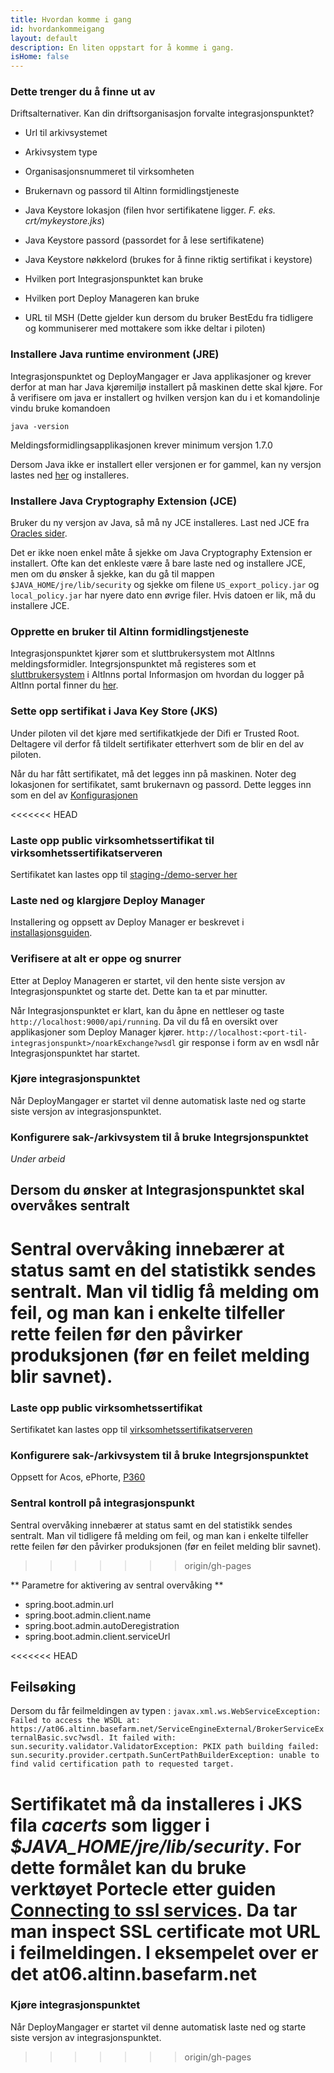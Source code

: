 ```yaml
---
title: Hvordan komme i gang
id: hvordankommeigang
layout: default
description: En liten oppstart for å komme i gang.
isHome: false
---
```



### Dette trenger du å finne ut av
Driftsalternativer. Kan din driftsorganisasjon forvalte integrasjonspunktet?

* Url til arkivsystemet
* Arkivsystem type
* Organisasjonsnummeret til virksomheten
* Brukernavn og passord til Altinn formidlingstjeneste
* Java Keystore lokasjon (filen hvor sertifikatene ligger. _F. eks. crt/mykeystore.jks_)
* Java Keystore passord (passordet for å lese sertifikatene)
* Java Keystore nøkkelord (brukes for å finne riktig sertifikat i keystore)
* Hvilken port Integrasjonspunktet kan bruke
* Hvilken port Deploy Manageren kan bruke

* URL til MSH (Dette gjelder kun dersom du bruker BestEdu fra tidligere og kommuniserer med mottakere som ikke deltar i piloten)



### Installere Java runtime environment (JRE)

Integrasjonspunktet og DeployMangager er Java applikasjoner og krever derfor at man har Java kjøremiljø installert på maskinen dette skal kjøre. 
For å verifisere om java er installert og hvilken versjon kan du i et komandolinje vindu bruke komandoen

```
java -version
```

Meldingsformidlingsapplikasjonen krever minimum versjon 1.7.0

Dersom Java ikke er installert eller versjonen er for gammel, kan ny versjon lastes ned [her](http://www.oracle.com/technetwork/java/javase/downloads/jre7-downloads-1880261.html) og installeres.

### Installere Java Cryptography Extension (JCE)
Bruker du ny versjon av Java, så må ny JCE installeres. Last ned JCE fra [Oracles sider](http://www.oracle.com/technetwork/java/javase/downloads/jce-7-download-432124.html).

Det er ikke noen enkel måte å sjekke om Java Cryptography Extension er installert. Ofte kan det enkleste være å bare laste ned og installere JCE, men om du ønsker å sjekke, kan du gå til mappen ```$JAVA_HOME/jre/lib/security``` og sjekke om filene ```US_export_policy.jar``` og ```local_policy.jar``` har nyere dato enn øvrige filer. Hvis datoen er lik, må du installere JCE.

### Opprette en bruker til Altinn formidlingstjeneste

Integrasjonspunktet kjører som et sluttbrukersystem mot AltInns meldingsformidler. Integrsjonspunktet må registeres som et [sluttbrukersystem](https://www.altinn.no/no/Portalhjelp/Datasystemer/Sende-fra-sluttbrukersystem-datasystem/) i AltInns portal
Informasjon om hvordan du logger på AltInn portal finner du [her](https://www.altinn.no/no/Portalhjelp/Innlogging-og-rapportering/).

### Sette opp sertifikat i Java Key Store (JKS)
Under piloten vil det kjøre med sertifikatkjede der Difi er Trusted Root. Deltagere vil derfor få tildelt sertifikater etterhvert som de blir en del av piloten.

Når du har fått sertifikatet, må det legges inn på maskinen. Noter deg lokasjonen for sertifikatet, samt brukernavn og passord. Dette legges inn som en del av [Konfigurasjonen](#konfigurasjon)


<<<<<<< HEAD
### Laste opp public virksomhetssertifikat til virksomhetssertifikatserveren
Sertifikatet kan lastes opp til [staging-/demo-server her](http://beta-meldingsutveksling.difi.no:9998)

### Laste ned og klargjøre Deploy Manager
Installering og oppsett av Deploy Manager er beskrevet i [installasjonsguiden](#deploymanager).


### Verifisere at alt er oppe og snurrer
Etter at Deploy Manageren er startet, vil den hente siste versjon av Integrasjonspunktet og starte det. Dette kan ta et par minutter.

Når Integrasjonspunktet er klart, kan du åpne en nettleser og taste ```http://localhost:9000/api/running```. 
Da vil du få en oversikt over applikasjoner som Deploy Manager kjører. 
```http://localhost:<port-til-integrasjonspunkt>/noarkExchange?wsdl``` gir response i form av en wsdl når Integrasjonspunktet har startet.

### Kjøre integrasjonspunktet
Når DeployMangager er startet vil denne automatisk laste ned og starte siste versjon av integrasjonspunktet. 

### Konfigurere sak-/arkivsystem til å bruke Integrsjonspunktet
_Under arbeid_


## Dersom du ønsker at Integrasjonspunktet skal overvåkes sentralt
Sentral overvåking innebærer at status samt en del statistikk sendes sentralt. Man vil tidlig få melding om feil, og man kan i enkelte tilfeller rette feilen før den påvirker produksjonen (før en feilet melding blir savnet).
=======
### Laste opp public virksomhetssertifikat
Sertifikatet kan lastes opp til [virksomhetssertifikatserveren](http://virksert.herokuapp.com/)

### Konfigurere sak-/arkivsystem til å bruke Integrsjonspunktet

Oppsett for Acos, ePhorte, [P360](../resources/Oppsett360.docx)

### Sentral kontroll på integrasjonspunkt
Sentral overvåking innebærer at status samt en del statistikk sendes sentralt. Man vil tidligere få melding om feil, og man kan i enkelte tilfeller rette feilen før den påvirker produksjonen (før en feilet melding blir savnet).
>>>>>>> origin/gh-pages

** Parametre for aktivering av sentral overvåking **
* spring.boot.admin.url
* spring.boot.admin.client.name
* spring.boot.admin.autoDeregistration
* spring.boot.admin.client.serviceUrl

<<<<<<< HEAD
## Feilsøking
Dersom du får feilmeldingen av typen : 
`javax.xml.ws.WebServiceException: Failed to access the WSDL at: https://at06.altinn.basefarm.net/ServiceEngineExternal/BrokerServiceExternalBasic.svc?wsdl. It failed with: 
    sun.security.validator.ValidatorException: PKIX path building failed: sun.security.provider.certpath.SunCertPathBuilderException: unable to find valid certification path to requested target.`

Sertifikatet må da installeres i JKS fila _cacerts_ som ligger i _$JAVA_HOME/jre/lib/security_. For dette formålet kan du bruke verktøyet **Portecle** etter guiden [Connecting to ssl services](https://confluence.atlassian.com/jira/connecting-to-ssl-services-117455.html). Da tar man inspect SSL certificate mot URL i feilmeldingen. I eksempelet over er det at06.altinn.basefarm.net
=======
### Kjøre integrasjonspunktet
Når DeployMangager er startet vil denne automatisk laste ned og starte siste versjon av integrasjonspunktet.

>>>>>>> origin/gh-pages

